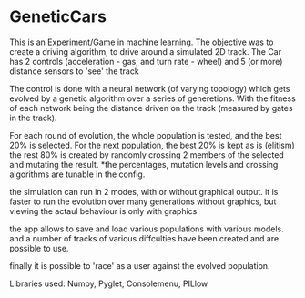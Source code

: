 # GeneticCars

This is an Experiment/Game in machine learning.
The objective was to create a driving algorithm, to drive around a simulated 2D track.
The Car has 2 controls (acceleration - gas, and turn rate - wheel) and 5 (or more) distance sensors to 'see' the track

The control is done with a neural network (of varying topology) which gets evolved by a genetic algorithm over a series of generetions.
With the fitness of each network being the distance driven on the track (measured by gates in the track).

For each round of evolution, the whole population is tested, and the best 20% is selected.
For the next population, the best 20% is kept as is (elitism)
the rest 80% is created by randomly crossing 2 members of the selected and mutating the result.
*the percentages, mutation levels and crossing algorithms are tunable in the config.

the simulation can run in 2 modes, with or without graphical output. 
it is faster to run the evolution over many generations without graphics, but viewing the actaul behaviour is only with graphics

the app allows to save and load various populations with various models.
and a number of tracks of various diffculties have been created and are possible to use.

finally it is possible to 'race' as a user against the evolved population.


Libraries used: Numpy, Pyglet, Consolemenu, PILlow
